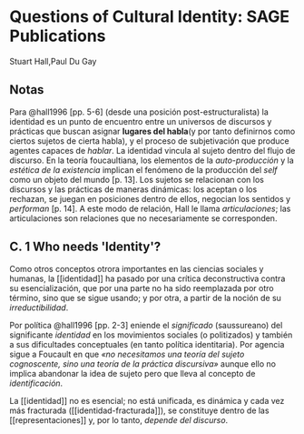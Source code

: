 # Questions of Cultural Identity: SAGE Publications
Stuart Hall,Paul Du Gay

## Notas

Para @hall1996 [pp. 5-6] (desde una posición post-estructuralista) la identidad es un punto de encuentro entre un universos de discursos y prácticas que buscan asignar **lugares del habla**(y por tanto definirnos como ciertos sujetos de cierta habla), y el proceso de subjetivación que produce agentes capaces de *hablar*. La identidad vincula al sujeto dentro del flujo de discurso. En la teoría foucaultiana, los elementos de la *auto-producción* y la *estética de la existencia* implican el fenómeno de la producción del *self* como un objeto del mundo [p. 13]. Los sujetos se relacionan con los discursos y las prácticas de maneras dinámicas: los aceptan o los rechazan, se juegan en posiciones dentro de ellos, negocian los sentidos y *performan* [p. 14]. A este modo de relación, Hall le llama *articulaciones*; las articulaciones son relaciones que no necesariamente se corresponden.

## C. 1 Who needs 'Identity'?

Como otros conceptos otrora importantes en las ciencias sociales y humanas, la [[identidad]] ha pasado por una crítica deconstructiva contra su esencialización, que por una parte no ha sido reemplazada por otro término, sino que se sigue usando; y por otra, a partir de la noción de su *irreductibilidad*.

Por política @hall1996 [pp. 2-3] eniende el *significado* (saussureano) del significante *identidad* en los movimientos sociales (o politizados) y también a sus dificultades conceptuales (en tanto política identitaria). Por agencia sigue a Foucault en que *«no necesitamos una teoría del sujeto cognoscente, sino una teoría de la práctica discursiva»* aunque ello no implica abandonar la idea de sujeto pero que lleva al concepto de *identificación*.

La [[identidad]] no es esencial; no está unificada, es dinámica y cada vez más fracturada ([[identidad-fracturada]]), se constituye dentro de las [[representaciones]] y, por lo tanto, *depende del discurso*.

